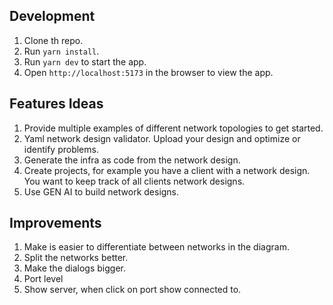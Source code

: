 ## Development

1. Clone th repo.
2. Run `yarn install`.
3. Run `yarn dev` to start the app.
4. Open `http://localhost:5173` in the browser to view the app.

## Features Ideas

1. Provide multiple examples of different network topologies to get started.
2. Yaml network design validator. Upload your design and optimize or identify problems.
3. Generate the infra as code from the network design.
4. Create projects, for example you have a client with a network design. You want to keep track of all clients network designs.
5. Use GEN AI to build network designs.

## Improvements

1. Make is easier to differentiate between networks in the diagram.
2. Split the networks better.
3. Make the dialogs bigger.
4. Port level
5. Show server, when click on port show connected to.
